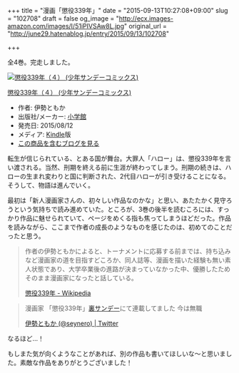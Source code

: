 +++
title = "漫画「懲役339年」"
date = "2015-09-13T10:27:08+09:00"
slug = "102708"
draft = false
og_image = "http://ecx.images-amazon.com/images/I/51iPIVSAw8L.jpg"
original_url = "http://june29.hatenablog.jp/entry/2015/09/13/102708"

+++

<p>全4巻。完走しました。</p>

<p></p>
<div class="hatena-asin-detail">
<a href="http://www.amazon.co.jp/exec/obidos/ASIN/B013P1763Y/cameralady-22/"><img src="http://ecx.images-amazon.com/images/I/51iPIVSAw8L._SL160_.jpg" class="hatena-asin-detail-image" alt="懲役339年（４） (少年サンデーコミックス)" title="懲役339年（４） (少年サンデーコミックス)"></a><div class="hatena-asin-detail-info">
<p class="hatena-asin-detail-title"><a href="http://www.amazon.co.jp/exec/obidos/ASIN/B013P1763Y/cameralady-22/">懲役339年（４） (少年サンデーコミックス)</a></p>
<ul>
<li>
<span class="hatena-asin-detail-label">作者:</span> 伊勢ともか</li>
<li>
<span class="hatena-asin-detail-label">出版社/メーカー:</span> <a class="keyword" href="http://d.hatena.ne.jp/keyword/%BE%AE%B3%D8%B4%DB">小学館</a>
</li>
<li>
<span class="hatena-asin-detail-label">発売日:</span> 2015/08/12</li>
<li>
<span class="hatena-asin-detail-label">メディア:</span> <a class="keyword" href="http://d.hatena.ne.jp/keyword/Kindle">Kindle</a>版</li>
<li><a href="http://d.hatena.ne.jp/asin/B013P1763Y/cameralady-22" target="_blank">この商品を含むブログを見る</a></li>
</ul>
</div>
<div class="hatena-asin-detail-foot"></div>
</div>

<p>転生が信じられている、とある国が舞台。大罪人「ハロー」は、懲役339年を言い渡される。当然、刑期を終える前に生涯が終わってしまう。刑期の続きは、ハローの生まれ変わりと国に判断された、2代目ハローが引き受けることになる。そうして、物語は進んでいく。</p>

<p>最初は「新人漫画家さんの、初々しい作品なのかな」と思い、あたたかく見守ろうという気持ちで読み進めていた。ところが、3巻の後半を読むころには、すっかり作品に魅せられていて、ページをめくる指も焦ってしまうほどだった。作品を読みながら、ここまで作者の成長のようなものを感じたのは、初めてのことだったと思う。</p>

<blockquote>
<p>作者の伊勢ともかによると、トーナメントに応募する前までは、持ち込みなど漫画家の道を目指すどころか、同人誌等、漫画を描いた経験も無い素人状態であり、大学卒業後の進路が決まっていなかった中、優勝したためそのまま漫画家になったと話している。</p>
<a href="https://ja.wikipedia.org/wiki/%E6%87%B2%E5%BD%B9339%E5%B9%B4" title="懲役339年 - Wikipedia">懲役339年 - Wikipedia</a>
</blockquote>




<blockquote>
<p>漫画家 「懲役339年」<a class="keyword" href="http://d.hatena.ne.jp/keyword/%CE%A2%A5%B5%A5%F3%A5%C7%A1%BC">裏サンデー</a>にて連載してました 今は無職</p>
<a href="https://twitter.com/seynero" title="伊勢ともか (@seynero) | Twitter">伊勢ともか (@seynero) | Twitter</a>
</blockquote>


<p>なるほど…！</p>

<p>もしまた気が向くようなことがあれば、別の作品も書いてほしいな〜と思いました。素敵な作品をありがとうございました！</p>